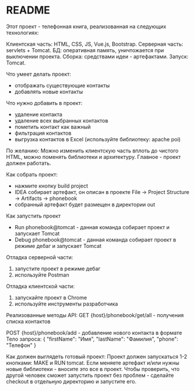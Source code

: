 # README #

Этот проект - телефонная книга, реализованная на следующих технологиях:

Клиентская часть: HTML, CSS, JS, Vue.js, Bootstrap.
Серверная часть: servlets + Tomcat.
БД: оперативная память, уничтожается при выключении проекта.
Сборка: средствами идеи - артефактами.
Запуск: Tomcat.

Что умеет делать проект:
- отображать существующие контакты
- добавлять новые контакты

Что нужно добавить в проект:
- удаление контакта
- удаление всех выбранных контактов
- пометить контакт как важный
- фильтрация контактов
- выгрузка контактов в Excel (используйте библиотеку: apache poi)

По желанию:
Можно изменить клиентскую часть вплоть до чистого HTML, можно поменять библиотеки и архитектуру. Главное - проект должен работать.

Как собрать проект:
- нажмите кнопку build project
- IDEA собирает артефакт, он описан в проекте File -> Project Structure -> Artifacts -> phonebook
- собранный артефакт будет размещен в директории out

Как запустить проект
- Run phonebook@tomcat - данная команда собирает проект и запускает Tomcat
- Debug phonebook@tomcat - данная команда собирает проект в режиме дебаг и запускает Tomcat

Отладка серверной части:
1) запустите проект в режиме дебаг
2) используйте Postman

Отладка клиентской части:
1) запускайте проект в Chrome
2) используйте инструменты разработчика

Реализованные методы API:
GET {host}/phonebook/get/all - получения списка контактов

POST {host}/phonebook/add - добавление нового контакта в формате
Тело запроса:
{
 "firstName": "Имя",
 "lastName": "Фамилия",
 "phone": "Телефон"
}

Как должен выглядеть готовый проект:
Проект должен запускаться 1-2 кнопками: MAKE и RUN tomcat.
Если меняете артефакт и/или нужны новые библиотеки - вносите это все в проект.
Чтобы проверить, что другой человек сможет запустить проект без проблем - сделайте checkout в отдельную директорию и запустите его.